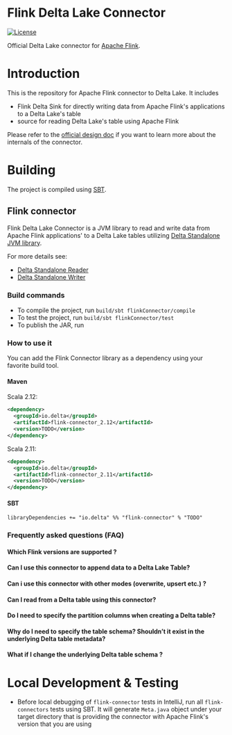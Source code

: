 # Flink Delta Lake Connector

[![License](https://img.shields.io/badge/license-Apache%202-brightgreen.svg)](https://github.com/delta-io/connectors/blob/master/LICENSE.txt)

Official Delta Lake connector for [Apache Flink](https://flink.apache.org/).

# Introduction

This is the repository for Apache Flink connector to Delta Lake. It includes
- Flink Delta Sink for directly writing data from Apache Flink's applications to a Delta Lake's table  
- source for reading Delta Lake's table using Apache Flink

Please refer to the [official design doc](
https://docs.google.com/document/d/19CU4eJuBXOwW7FC58uSqyCbcLTsgvQ5P1zoPOPgUSpI/edit) 
if you want to learn more about the internals of the connector.

# Building

The project is compiled using [SBT](https://www.scala-sbt.org/1.x/docs/Command-Line-Reference.html).

## Flink connector
Flink Delta Lake Connector is a JVM library to read and write data from Apache Flink applications'
to a Delta Lake tables utilizing [Delta Standalone JVM library](https://github.com/delta-io/connectors).

For more details see:
- [Delta Standalone Reader](https://github.com/delta-io/connectors/wiki/Delta-Standalone-Reader) 
- [Delta Standalone Writer](https://github.com/delta-io/connectors/wiki/Delta-Standalone-Writer) <TODO>

### Build commands
- To compile the project, run `build/sbt flinkConnector/compile`
- To test the project, run `build/sbt flinkConnector/test`
- To publish the JAR, run <TODO>


### How to use it
You can add the Flink Connector library as a dependency using your favorite build tool.

#### Maven
Scala 2.12:
```xml
<dependency>
  <groupId>io.delta</groupId>
  <artifactId>flink-connector_2.12</artifactId>
  <version>TODO</version>
</dependency>
```

Scala 2.11:
```xml
<dependency>
  <groupId>io.delta</groupId>
  <artifactId>flink-connector_2.11</artifactId>
  <version>TODO</version>
</dependency>
```

#### SBT
```
libraryDependencies += "io.delta" %% "flink-connector" % "TODO"
```

### Frequently asked questions (FAQ)

#### Which Flink versions are supported ?

#### Can I use this connector to append data to a Delta Lake Table?

#### Can i use this connector with other modes (overwrite, upsert etc.) ?

#### Can I read from a Delta table using this connector?


#### Do I need to specify the partition columns when creating a Delta table?


#### Why do I need to specify the table schema? Shouldn’t it exist in the underlying Delta table metadata?


#### What if I change the underlying Delta table schema ?


# Local Development & Testing
- Before local debugging of `flink-connector` tests in IntelliJ, run all `flink-connectors` tests using SBT.
It will generate `Meta.java` object under your target directory that is providing the connector with
Apache Flink's version that you are using
